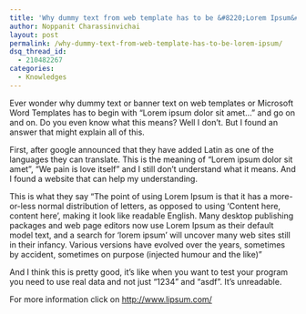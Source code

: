 ```yaml
---
title: 'Why dummy text from web template has to be &#8220;Lorem Ipsum&#8221;'
author: Noppanit Charassinvichai
layout: post
permalink: /why-dummy-text-from-web-template-has-to-be-lorem-ipsum/
dsq_thread_id:
  - 210482267
categories:
  - Knowledges
---
```

Ever wonder why dummy text or banner text on web templates or Microsoft Word Templates has to begin with &#8220;Lorem ipsum dolor sit amet&#8230;&#8221; and go on and on. Do you even know what this means? Well I don&#8217;t. But I found an answer that might explain all of this.

First, after google announced that they have added Latin as one of the languages they can translate. This is the meaning of &#8220;Lorem ipsum dolor sit amet&#8221;, &#8220;<label for="start">We</label> <label for="start">pain is love itself&#8221; and I still don&#8217;t understand what it means. And I found a website that can help my understanding. </label>

This is what they say &#8220;The point of using Lorem Ipsum is that it has a more-or-less normal distribution of letters, as opposed to using &#8216;Content here, content here&#8217;, making it look like readable English. Many desktop publishing packages and web page editors now use Lorem Ipsum as their default model text, and a search for &#8216;lorem ipsum&#8217; will uncover many web sites still in their infancy. Various versions have evolved over the years, sometimes by accident, sometimes on purpose (injected humour and the like)&#8221;

And I think this is pretty good, it&#8217;s like when you want to test your program you need to use real data and not just &#8220;1234&#8221; and &#8220;asdf&#8221;. It&#8217;s unreadable.

For more information click on [http://www.lipsum.com/ ][1]

 [1]: http://www.lipsum.com/